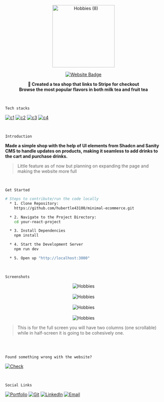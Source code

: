 <a href="https://minimal-ecommerce-omega.vercel.app/">
  <p align="center">
    <img src="https://github.com/hubertle43100/minimal-ecommerce/assets/56861838/70c9f08d-f5c6-44a7-8bd2-5fe949dac5ab" alt="Hobbies (8)" width="200" height="200">
  </p>
  <p align="center">
    <img src="https://img.shields.io/badge/Live Demo-d3d3d3?style=for-the-badge&logo=WakaTime&logoColor=000000" alt="Website Badge">
  </p>
</a>
<p align="center">
  <strong>🍵 Created a tea shop that links to Stripe for checkout <br> Browse the most popular flavors in both milk tea and fruit tea </strong>
</p>

<br/>


`Tech stacks`

[![c1](https://img.shields.io/badge/Tailwind_CSS-white?style=for-the-badge&logo=tailwind-css&logoColor=000000)](https://minimal-ecommerce-omega.vercel.app/)
[![c2](https://img.shields.io/badge/JavaScript-white?style=for-the-badge&logo=javascript&logoColor=000000)](https://minimal-ecommerce-omega.vercel.app/)
[![c3](https://img.shields.io/badge/React-white?style=for-the-badge&logo=react&logoColor=000000)](https://minimal-ecommerce-omega.vercel.app/)
[![c4](https://img.shields.io/badge/Vite-white?style=for-the-badge&logo=vite&logoColor=000000)](https://minimal-ecommerce-omega.vercel.app/)

<br/>

`Introduction`

**Made a simple shop with the help of UI elements from Shadcn and Sanity CMS to handle updates on products, making it seamless to add drinks to the cart and purchase drinks.**

> Little feature as of now but planning on expanding the page and making the website more full


<br/>

`Get Started`

```bash
# Steps to contribute/run the code locally
  * 1. Clone Repository:
    https://github.com/hubertle43100/minimal-ecommerce.git

  * 2. Navigate to the Project Directory:
    cd your-react-project

  * 3. Install Dependencies
    npm install

  * 4. Start the Development Server
    npm run dev

  * 5. Open up "http://localhost:3000"
```
<br/>

`Screenshots`

<p align="center">
  <img src="https://github.com/hubertle43100/minimal-ecommerce/assets/56861838/b8d93be7-3b47-4238-b61a-5c100a67cb76" alt="Hobbies">
  <br/>
  <br/>
  <img src="https://github.com/hubertle43100/minimal-ecommerce/assets/56861838/5bd7c5a9-9159-420a-bc3e-53b4a94c7fbd" alt="Hobbies">
  <br/>
  <br/>
  <img src="https://github.com/hubertle43100/minimal-ecommerce/assets/56861838/2c04c0ef-b24d-40b2-8bf6-39b87689c03b" alt="Hobbies">
  <br/>
  <br/>
  <img src="https://github.com/hubertle43100/minimal-ecommerce/assets/56861838/19ec07aa-93ba-43c8-a195-1de54bc8ffaa" alt="Hobbies">
</p>





> This is for the full screen you will have two columns (one scrollable) while in half-screen it is going to be cohesively one.

<br/>
<br/>


`Found something wrong with the website?`

[![Check](https://img.shields.io/badge/Issues-d3d3d3?style=for-the-badge&logo=Linode&logoColor=black)](https://github.com/hubertle43100/minimal-ecommerce/issues)

<br/>

`Social Links`

[![Portfolio](https://img.shields.io/badge/Portfolio-white?style=for-the-badge&logo=Hack%20Club&logoColor=000000)](https://hubertle.online/)
[![Git](https://img.shields.io/badge/GitHub-white?style=for-the-badge&logo=github&logoColor=000000)](https://github.com/hubertle43100)
[![LinkedIn](https://img.shields.io/badge/LinkedIn-white?style=for-the-badge&logo=linkedin&logoColor=000000)](https://www.linkedin.com/in/hubertle/)
[![Email](https://img.shields.io/badge/Gmail-white?style=for-the-badge&logo=gmail&logoColor=000000)](mailto:hubertle43100@gmail.com?subject=👋%20Hello%20there!&body=Thanks%20for%20checking%20out%20my%20portfolio%20🙏
)
<br>



